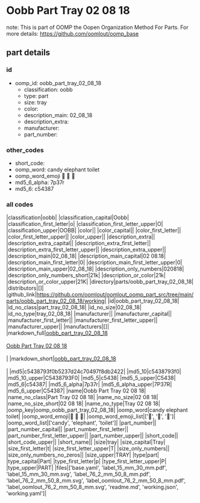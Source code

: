 # Oobb Part Tray 02 08 18  

note: This is part of OOMP the Oopen Organization Method For Parts. For more details: https://github.com/oomlout/oomp_base

##  part details





### id
* oomp_id: oobb_part_tray_02_08_18
  * classification: oobb
  * type: part
  * size: tray
  * color: 
  * description_main: 02_08_18
  * description_extra: 
  * manufacturer: 
  * part_number: 

### other_codes
* short_code: 
* oomp_word: candy elephant toilet
* oomp_word_emoji :candy: :elephant: :toilet:
* md5_6_alpha: 7p37r
* md5_6: c54387

### all codes 
|classification|oobb|
|classification_capital|Oobb|
|classification_first_letter|o|
|classification_first_letter_upper|O|
|classification_upper|OOBB|
|color||
|color_capital||
|color_first_letter||
|color_first_letter_upper||
|color_upper||
|description_extra||
|description_extra_capital||
|description_extra_first_letter||
|description_extra_first_letter_upper||
|description_extra_upper||
|description_main|02_08_18|
|description_main_capital|02 08.18|
|description_main_first_letter|0|
|description_main_first_letter_upper|0|
|description_main_upper|02_08_18|
|description_only_numbers|020818|
|description_only_numbers_short|21k|
|description_or_color|21k|
|description_or_color_upper|21K|
|directory|parts/oobb_part_tray_02_08_18|
|distributors|[]|
|github_link|https://github.com/oomlout/oomlout_oomp_part_src/tree/main/parts/oobb_part_tray_02_08_18/working|
|id|oobb_part_tray_02_08_18|
|id_no_class|part_tray_02_08_18|
|id_no_size|02_08_18|
|id_no_type|tray_02_08_18|
|manufacturer||
|manufacturer_capital||
|manufacturer_first_letter||
|manufacturer_first_letter_upper||
|manufacturer_upper||
|manufacturers|[]|
|markdown_full|[oobb_part_tray_02_08_18](https://github.com/oomlout/oomlout_oomp_part_src/tree/main/parts/oobb_part_tray_02_08_18/working)<br>[](https://github.com/oomlout/oomlout_oomp_part_src/tree/main/parts/oobb_part_tray_02_08_18/working)<br>[Oobb Part Tray 02 08 18](https://github.com/oomlout/oomlout_oomp_part_src/tree/main/parts/oobb_part_tray_02_08_18/working)<br><br>|
|markdown_short|[oobb_part_tray_02_08_18](https://github.com/oomlout/oomlout_oomp_part_src/tree/main/parts/oobb_part_tray_02_08_18/working)<br><br>|
|md5|c5438793f0b5237d24c70497f8db2422|
|md5_10|c5438793f0|
|md5_10_upper|C5438793F0|
|md5_5|c5438|
|md5_5_upper|C5438|
|md5_6|c54387|
|md5_6_alpha|7p37r|
|md5_6_alpha_upper|7P37R|
|md5_6_upper|C54387|
|name|Oobb Part Tray 02 08 18|
|name_no_class|Part Tray 02 08 18|
|name_no_size|02 08 18|
|name_no_size_short|02 08 18|
|name_no_type|Tray 02 08 18|
|oomp_key|oomp_oobb_part_tray_02_08_18|
|oomp_word|candy elephant toilet|
|oomp_word_emoji|:candy: :elephant: :toilet:|
|oomp_word_emoji_list|[':candy:', ':elephant:', ':toilet:']|
|oomp_word_list|['candy', 'elephant', 'toilet']|
|part_number||
|part_number_capital||
|part_number_first_letter||
|part_number_first_letter_upper||
|part_number_upper||
|short_code||
|short_code_upper||
|short_name||
|size|tray|
|size_capital|Tray|
|size_first_letter|t|
|size_first_letter_upper|T|
|size_only_numbers||
|size_only_numbers_no_zeros||
|size_upper|TRAY|
|type|part|
|type_capital|Part|
|type_first_letter|p|
|type_first_letter_upper|P|
|type_upper|PART|
|files|['base.yaml', 'label_15_mm_30_mm.pdf', 'label_15_mm_30_mm.svg', 'label_76_2_mm_50_8_mm.pdf', 'label_76_2_mm_50_8_mm.svg', 'label_oomlout_76_2_mm_50_8_mm.pdf', 'label_oomlout_76_2_mm_50_8_mm.svg', 'readme.md', 'working.json', 'working.yaml']|

